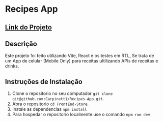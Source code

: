 # Recipes App

## [Link do Projeto](https://carpinett1-recipes-app.vercel.app/)

## Descrição

Este projeto foi feito utilizando Vite, React e os testes em RTL, Se trata de um App de celular (Mobile Only) para receitas ultilizando APIs de receitas e drinks.

## Instruções de Instalação

1) Clone o repositorio no seu computador `git clone git@github.com:Carpinett1/Recipes-App.git`.
2) Abra o repositorio `cd FrontEnd-Store`.
3) Instale as dependencias `npm install`
4) Para hospedar o repositorio localmente use o comando `npm run dev`
